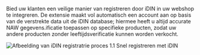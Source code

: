 Bied uw klanten een veilige manier van registreren door iDIN in uw webshop te integreren. De extensie maakt vol automatisch een account aan op basis van de verstrekte data uit de iDIN database; hiermee heeft u altijd accurate NAW gegevens.ificatie toepassen op specifieke producten, zodat uw andere producten zonder leeftijdsverificatie kunnen worden verkocht.

![Afbeelding van iDIN registratrie proces](/images/features/registration.png)
1.1 Snel registreren met iDIN
